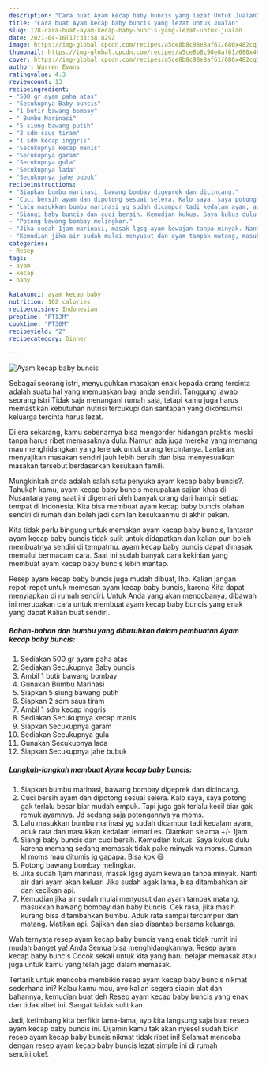 ```yaml
---
description: "Cara buat Ayam kecap baby buncis yang lezat Untuk Jualan"
title: "Cara buat Ayam kecap baby buncis yang lezat Untuk Jualan"
slug: 128-cara-buat-ayam-kecap-baby-buncis-yang-lezat-untuk-jualan
date: 2021-04-16T17:33:58.829Z
image: https://img-global.cpcdn.com/recipes/a5ce8b8c98e8af61/680x482cq70/ayam-kecap-baby-buncis-foto-resep-utama.jpg
thumbnail: https://img-global.cpcdn.com/recipes/a5ce8b8c98e8af61/680x482cq70/ayam-kecap-baby-buncis-foto-resep-utama.jpg
cover: https://img-global.cpcdn.com/recipes/a5ce8b8c98e8af61/680x482cq70/ayam-kecap-baby-buncis-foto-resep-utama.jpg
author: Warren Evans
ratingvalue: 4.3
reviewcount: 13
recipeingredient:
- "500 gr ayam paha atas"
- "Secukupnya Baby buncis"
- "1 butir bawang bombay"
- " Bumbu Marinasi"
- "5 siung bawang putih"
- "2 sdm saus tiram"
- "1 sdm kecap inggris"
- "Secukupnya kecap manis"
- "Secukupnya garam"
- "Secukupnya gula"
- "Secukupnya lada"
- "Secukupnya jahe bubuk"
recipeinstructions:
- "Siapkan bumbu marinasi, bawang bombay digeprek dan dicincang."
- "Cuci bersih ayam dan dipotong sesuai selera. Kalo saya, saya potong gak terlalu besar biar mudah empuk. Tapi juga gak terlalu kecil biar gak remuk ayamnya. Jd sedang saja potongannya ya moms."
- "Lalu masukkan bumbu marinasi yg sudah dicampur tadi kedalam ayam, aduk rata dan masukkan kedalam lemari es. Diamkan selama +/- 1jam"
- "Siangi baby buncis dan cuci bersih. Kemudian kukus. Saya kukus dulu karena memang sedang memasak tidak pake minyak ya moms. Cuman kl moms mau ditumis jg gapapa. Bisa kok 😃"
- "Potong bawang bombay melingkar."
- "Jika sudah 1jam marinasi, masak lgsg ayam kewajan tanpa minyak. Nanti air dari ayam akan keluar. Jika sudah agak lama, bisa ditambahkan air dan kecilkan api."
- "Kemudian jika air sudah mulai menyusut dan ayam tampak matang, masukkan bawang bombay dan baby buncis. Cek rasa, jika masih kurang bisa ditambahkan bumbu. Aduk rata sampai tercampur dan matang. Matikan api. Sajikan dan siap disantap bersama keluarga."
categories:
- Resep
tags:
- ayam
- kecap
- baby

katakunci: ayam kecap baby 
nutrition: 102 calories
recipecuisine: Indonesian
preptime: "PT13M"
cooktime: "PT30M"
recipeyield: "2"
recipecategory: Dinner

---
```



![Ayam kecap baby buncis](https://img-global.cpcdn.com/recipes/a5ce8b8c98e8af61/680x482cq70/ayam-kecap-baby-buncis-foto-resep-utama.jpg)

Sebagai seorang istri, menyuguhkan masakan enak kepada orang tercinta adalah suatu hal yang memuaskan bagi anda sendiri. Tanggung jawab seorang istri Tidak saja menangani rumah saja, tetapi kamu juga harus memastikan kebutuhan nutrisi tercukupi dan santapan yang dikonsumsi keluarga tercinta harus lezat.

Di era  sekarang, kamu sebenarnya bisa mengorder hidangan praktis meski tanpa harus ribet memasaknya dulu. Namun ada juga mereka yang memang mau menghidangkan yang terenak untuk orang tercintanya. Lantaran, menyajikan masakan sendiri jauh lebih bersih dan bisa menyesuaikan masakan tersebut berdasarkan kesukaan famili. 



Mungkinkah anda adalah salah satu penyuka ayam kecap baby buncis?. Tahukah kamu, ayam kecap baby buncis merupakan sajian khas di Nusantara yang saat ini digemari oleh banyak orang dari hampir setiap tempat di Indonesia. Kita bisa membuat ayam kecap baby buncis olahan sendiri di rumah dan boleh jadi camilan kesukaanmu di akhir pekan.

Kita tidak perlu bingung untuk memakan ayam kecap baby buncis, lantaran ayam kecap baby buncis tidak sulit untuk didapatkan dan kalian pun boleh membuatnya sendiri di tempatmu. ayam kecap baby buncis dapat dimasak memalui bermacam cara. Saat ini sudah banyak cara kekinian yang membuat ayam kecap baby buncis lebih mantap.

Resep ayam kecap baby buncis juga mudah dibuat, lho. Kalian jangan repot-repot untuk memesan ayam kecap baby buncis, karena Kita dapat menyiapkan di rumah sendiri. Untuk Anda yang akan mencobanya, dibawah ini merupakan cara untuk membuat ayam kecap baby buncis yang enak yang dapat Kalian buat sendiri.

<!--inarticleads1-->

##### Bahan-bahan dan bumbu yang dibutuhkan dalam pembuatan Ayam kecap baby buncis:

1. Sediakan 500 gr ayam paha atas
1. Sediakan Secukupnya Baby buncis
1. Ambil 1 butir bawang bombay
1. Gunakan  Bumbu Marinasi
1. Siapkan 5 siung bawang putih
1. Siapkan 2 sdm saus tiram
1. Ambil 1 sdm kecap inggris
1. Sediakan Secukupnya kecap manis
1. Siapkan Secukupnya garam
1. Sediakan Secukupnya gula
1. Gunakan Secukupnya lada
1. Siapkan Secukupnya jahe bubuk




<!--inarticleads2-->

##### Langkah-langkah membuat Ayam kecap baby buncis:

1. Siapkan bumbu marinasi, bawang bombay digeprek dan dicincang.
1. Cuci bersih ayam dan dipotong sesuai selera. Kalo saya, saya potong gak terlalu besar biar mudah empuk. Tapi juga gak terlalu kecil biar gak remuk ayamnya. Jd sedang saja potongannya ya moms.
1. Lalu masukkan bumbu marinasi yg sudah dicampur tadi kedalam ayam, aduk rata dan masukkan kedalam lemari es. Diamkan selama +/- 1jam
1. Siangi baby buncis dan cuci bersih. Kemudian kukus. Saya kukus dulu karena memang sedang memasak tidak pake minyak ya moms. Cuman kl moms mau ditumis jg gapapa. Bisa kok 😃
1. Potong bawang bombay melingkar.
1. Jika sudah 1jam marinasi, masak lgsg ayam kewajan tanpa minyak. Nanti air dari ayam akan keluar. Jika sudah agak lama, bisa ditambahkan air dan kecilkan api.
1. Kemudian jika air sudah mulai menyusut dan ayam tampak matang, masukkan bawang bombay dan baby buncis. Cek rasa, jika masih kurang bisa ditambahkan bumbu. Aduk rata sampai tercampur dan matang. Matikan api. Sajikan dan siap disantap bersama keluarga.




Wah ternyata resep ayam kecap baby buncis yang enak tidak rumit ini mudah banget ya! Anda Semua bisa menghidangkannya. Resep ayam kecap baby buncis Cocok sekali untuk kita yang baru belajar memasak atau juga untuk kamu yang telah jago dalam memasak.

Tertarik untuk mencoba membikin resep ayam kecap baby buncis nikmat sederhana ini? Kalau kamu mau, ayo kalian segera siapin alat dan bahannya, kemudian buat deh Resep ayam kecap baby buncis yang enak dan tidak ribet ini. Sangat taidak sulit kan. 

Jadi, ketimbang kita berfikir lama-lama, ayo kita langsung saja buat resep ayam kecap baby buncis ini. Dijamin kamu tak akan nyesel sudah bikin resep ayam kecap baby buncis nikmat tidak ribet ini! Selamat mencoba dengan resep ayam kecap baby buncis lezat simple ini di rumah sendiri,oke!.

